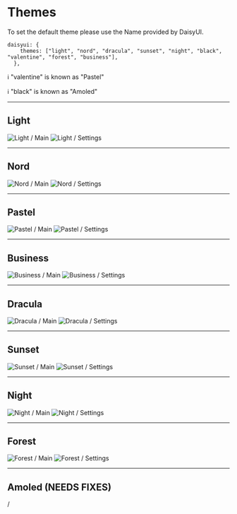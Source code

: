 # Themes

To set the default theme please use the Name provided by DaisyUI.

```
daisyui: {
    themes: ["light", "nord", "dracula", "sunset", "night", "black", "valentine", "forest", "business"],
  },
```

ℹ️ "valentine" is known as "Pastel"

ℹ️ "black" is known as "Amoled"

---

## Light

![Light / Main](/docs/screenshots/examples/0.png)
![Light / Settings](/docs/screenshots/examples/1.png)

---

## Nord

![Nord / Main](/docs/screenshots/examples/2.png)
![Nord / Settings](/docs/screenshots/examples/3.png)

---

## Pastel

![Pastel / Main](/docs/screenshots/examples/4.png)
![Pastel / Settings](/docs/screenshots/examples/5.png)

---

## Business

![Business / Main](/docs/screenshots/examples/7.png)
![Business / Settings](/docs/screenshots/examples/6.png)

---

## Dracula

![Dracula / Main](/docs/screenshots/examples/9.png)
![Dracula / Settings](/docs/screenshots/examples/8.png)

---

## Sunset

![Sunset / Main](/docs/screenshots/examples/10.png)
![Sunset / Settings](/docs/screenshots/examples/11.png)

---

## Night

![Night / Main](/docs/screenshots/examples/12.png)
![Night / Settings](/docs/screenshots/examples/13.png)

---

## Forest

![Forest / Main](/docs/screenshots/examples/14.png)
![Forest / Settings](/docs/screenshots/examples/15.png)

---

## Amoled (NEEDS FIXES)

/